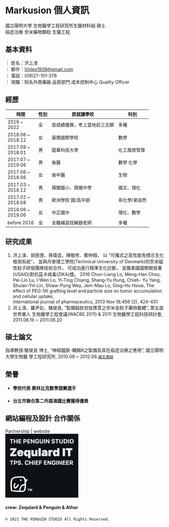 # Markusion 個人資訊
國立陽明大學 生物醫學工程研究所生醫材料組 碩士<br>
癌症治療 奈米藥物顆粒 生醫工程
## 基本資料
｜ 姓名：洪上淯 <br>
｜ 郵件：Vinlex1939@gmail.com <br>
｜ 電話：(09)27-101-378 <br>
｜ 現職：知名外商藥廠 品質部門 成本控制中心 Quality Officer
## 經歷
| 時間 | 性別 | 原就讀學校 | 科別 |
| --- | --- | --- | --- |
| 2019    ~ <br>2022    | 全 | 皆成績優異，考上當地前三志願 | 多種 | <br>
| 2018.06 ~ <br>2018.12 | 女 | 康橋國際學校 | 數學 |<br>
| 2017.09 ~ <br>2018.01 | 男 | 龍華科技大學 | 化工風險管理 |<br>
| 2017.07 ~ <br>2019.06 | 男 | 後醫 | 數學 化學 |<br>
| 2017.06 ~ <br>2018.06 | 女 | 後中醫 | 生物 |<br>
| 2017.03 ~ <br>2018.12 | 男 | 薇閣國小、薇閣中學 | 國文、理化 |<br>
| 2017.02 ~ <br>2018.08 | 男 | 歐洲學校 國/高中部 | 哥化學/弟自然 | <br>
| 2016.06 ~ <br>2019.06 | 女 | 中正國中 | 理化、數學 |<br>
| before    2016    | 全 | 全職補習班解題老師 | 多種 |<br>
## 研究成果
1. 洪上淯、胡恩德、孫偉芸、陳敬修、鄭仲翔，
   以 “可攜式之高性能免標示生化檢測系統”， 
   並與丹麥理工學院(Technical University of Denmark)的奈米磁性粒子研發團隊技術合作，
   可成功進行精準生化診斷，
   並獲美國國際開發署(USAID)對抗茲卡病毒(ZIKA)獎。
   2016 Chun-Liang Lo, Meng-Han Chou, Pei-Lin Lu, I-Wen Lo, Yi-Ting Chiang, Shang-Yu Hung, Chieh- Yu Yang, Shuian-Yin Lin, Shiaw-Pyng Wey, Jem-Mau Lo, Ging-Ho Hsiue, 
   The effect of PEG-5K grafting level and particle size on tumor accumulation and  cellular uptake,    
   International journal of pharmaceutics, 2013 Nov 18;456 (2), 424-431
2. 洪上淯、羅尹彣、駱俊良, 
   “製備榖胱甘肽應答之奈米金粒子藥物載體”,
   第五屆世界華人 生物醫學工程會議(WACBE 2011) & 2011 生物醫學工程科技研討會, 
   2011.08.19 ~ 2011.08.20

## 碩士論文
指導教授:駱俊良 博士, “神經醯胺-輔酶R之製備及其在癌症治療之應用”, 國立陽明大學生物醫 學工程研究所, 2010.09 ~ 2012.06
<a href="https://ndltd.ncl.edu.tw/cgi-bin/gs32/gsweb.cgi/ccd=WmAgGN/search?q=auc=%22%E6%B4%AA%E4%B8%8A%E6%B7%AF%22.&searchmode=basic">`論文連結`</a>

## 榮譽
- #### 學校代表 奧林比克數學競賽選手
- #### 台北市聯合第二外語演講比賽獲得優異
## 網站編程及設計 合作關係
Partnership | website <br>
<img src="img/tps.png" width="auto" height="200">
<!-- <h4 style='margin: 0px; font-weight: 700;'>THE PENGUIN STUDIO</h4>
<h3 style='margin: 0 22px 0 0; font-weight: 900; font-size: 30px;'>Zequlard IT</h5>
<h4 style='margin: 0px; font-weight: 700;'>TPS. CHIEF ENGINEER</h4><br>
<img src="img/icon_white_shadow.png" width="48" height="48">™ -->

#### crew: Zequlard & Penguin & Athor
`© 2021 THE PENGUIN STUDIO All Rights Reserved.`

<!-- line
```
<svg xmlns="http://www.w3.org/2000/svg" x="0px" y="0px" width="48" height="48" viewBox="0 0 48 48"><defs><linearGradient id="gradient" gradientTransform="rotate(90)"><stop offset="0%" stop-color="#a5d6a7" /><stop offset="100%" stop-color="#000000" /></linearGradient></defs><path fill="none" stroke="url(#gradient)" stroke-linecap="round" stroke-linejoin="round" stroke-width="3" d="M7.199,13.032	c-2.323,2.59-3.694,5.771-3.694,9.205c0,7.779,6.937,14.294,16.308,15.527c0.635,0.136,1.5,0.417,1.718,0.956	c0.196,0.49,0.128,1.258,0.062,1.753c0,0-0.228,1.368-0.278,1.66c-0.085,0.49-0.168,2.079,1.795,1	c2.843-1.564,5.812-3.244,8.548-5.115"></path><path fill="none" stroke="url(#gradient)" stroke-linecap="round" stroke-linejoin="round" stroke-width="3" d="M37.702,33.008	c2.896-3.057,4.804-6.584,4.804-10.771c0-8.677-8.748-15.737-19.499-15.737c-2.429,0-4.756,0.36-6.903,1.019"></path><path fill="#a5d6a7" d="M15.345,26.863h-3.879c-0.565,0-1.023-0.455-1.023-1.016v-7.694c0-0.56,0.459-1.015,1.023-1.015	c0.565,0,1.023,0.455,1.023,1.015v6.678h2.856c0.565,0,1.023,0.455,1.023,1.015C16.369,26.406,15.91,26.863,15.345,26.863z"></path><path fill="#a5d6a7" d="M19.357,25.846c0,0.56-0.459,1.016-1.023,1.016c-0.565,0-1.023-0.455-1.023-1.016v-7.694	c0-0.56,0.459-1.015,1.023-1.015c0.565,0,1.023,0.455,1.023,1.015V25.846z"></path><path fill="#a5d6a7" d="M28.697,25.846c0,0.439-0.28,0.826-0.7,0.963c-0.106,0.035-0.216,0.053-0.325,0.053	c-0.32,0-0.626-0.152-0.818-0.406l-3.976-5.369v4.759c0,0.56-0.459,1.016-1.025,1.016c-0.565,0-1.025-0.455-1.025-1.016v-7.694	c0-0.437,0.282-0.824,0.7-0.963c0.106-0.035,0.215-0.052,0.325-0.052c0.319,0,0.626,0.152,0.818,0.406l3.978,5.369v-4.761	c0-0.56,0.46-1.015,1.025-1.015s1.023,0.455,1.023,1.015L28.697,25.846z"></path><path fill="#a5d6a7" d="M34.975,20.983c0.565,0,1.025,0.455,1.025,1.016c0,0.56-0.459,1.015-1.025,1.015h-2.856v1.817h2.856	c0.565,0,1.025,0.455,1.025,1.015s-0.46,1.016-1.025,1.016h-3.879c-0.563,0-1.023-0.455-1.023-1.016v-3.845c0-0.001,0-0.001,0-0.001	v-0.001v-0.001v-3.842c0-0.001,0-0.001,0-0.003c0-0.56,0.459-1.015,1.023-1.015h3.879c0.565,0,1.025,0.455,1.025,1.015	s-0.459,1.015-1.025,1.015h-2.856v1.817h2.856V20.983z"></path></svg>
``` -->